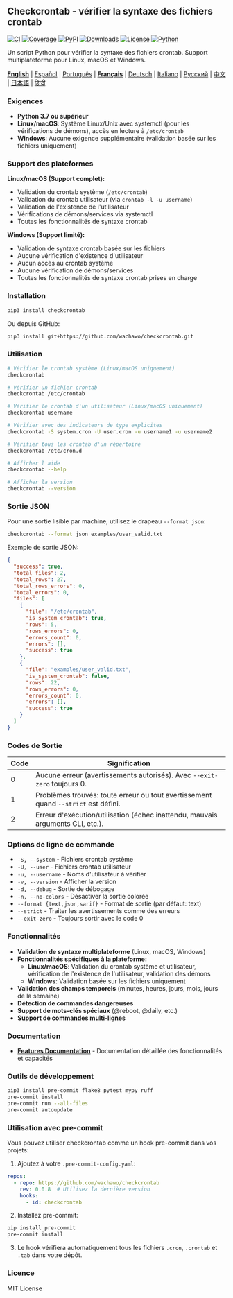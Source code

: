 ## Checkcrontab - vérifier la syntaxe des fichiers crontab

[![CI](https://github.com/wachawo/checkcrontab/actions/workflows/ci.yml/badge.svg)](https://github.com/wachawo/checkcrontab/actions/workflows/ci.yml)
[![Coverage](https://codecov.io/gh/wachawo/checkcrontab/branch/0.0.11/graph/badge.svg)](https://codecov.io/gh/wachawo/checkcrontab?branch=main)
[![PyPI](https://img.shields.io/pypi/v/checkcrontab.svg)](https://pypi.org/project/checkcrontab/)
[![Downloads](https://img.shields.io/pypi/dm/checkcrontab.svg)](https://pypi.org/project/checkcrontab/)
[![License](https://img.shields.io/badge/license-MIT-blue.svg)](https://github.com/wachawo/checkcrontab/blob/main/LICENSE)
[![Python](https://img.shields.io/pypi/pyversions/checkcrontab.svg)](https://pypi.org/project/checkcrontab/)

Un script Python pour vérifier la syntaxe des fichiers crontab. Support multiplateforme pour Linux, macOS et Windows.

**[English](https://github.com/wachawo/checkcrontab/blob/main/README.md)** | [Español](https://github.com/wachawo/checkcrontab/blob/main/docs/README_ES.md) | [Português](https://github.com/wachawo/checkcrontab/blob/main/docs/README_PT.md) | **[Français](https://github.com/wachawo/checkcrontab/blob/main/docs/README_FR.md)** | [Deutsch](https://github.com/wachawo/checkcrontab/blob/main/docs/README_DE.md) | [Italiano](https://github.com/wachawo/checkcrontab/blob/main/docs/README_IT.md) | [Русский](https://github.com/wachawo/checkcrontab/blob/main/docs/README_RU.md) | [中文](https://github.com/wachawo/checkcrontab/blob/main/docs/README_ZH.md) | [日本語](https://github.com/wachawo/checkcrontab/blob/main/docs/README_JA.md) | [हिन्दी](https://github.com/wachawo/checkcrontab/blob/main/docs/README_HI.md)

### Exigences

- **Python 3.7 ou supérieur**
- **Linux/macOS**: Système Linux/Unix avec systemctl (pour les vérifications de démons), accès en lecture à `/etc/crontab`
- **Windows**: Aucune exigence supplémentaire (validation basée sur les fichiers uniquement)

### Support des plateformes

**Linux/macOS (Support complet):**
- Validation du crontab système (`/etc/crontab`)
- Validation du crontab utilisateur (via `crontab -l -u username`)
- Validation de l'existence de l'utilisateur
- Vérifications de démons/services via systemctl
- Toutes les fonctionnalités de syntaxe crontab

**Windows (Support limité):**
- Validation de syntaxe crontab basée sur les fichiers
- Aucune vérification d'existence d'utilisateur
- Aucun accès au crontab système
- Aucune vérification de démons/services
- Toutes les fonctionnalités de syntaxe crontab prises en charge

### Installation

```bash
pip3 install checkcrontab
```

Ou depuis GitHub:

```bash
pip3 install git+https://github.com/wachawo/checkcrontab.git
```

### Utilisation

```bash
# Vérifier le crontab système (Linux/macOS uniquement)
checkcrontab

# Vérifier un fichier crontab
checkcrontab /etc/crontab

# Vérifier le crontab d'un utilisateur (Linux/macOS uniquement)
checkcrontab username

# Vérifier avec des indicateurs de type explicites
checkcrontab -S system.cron -U user.cron -u username1 -u username2

# Vérifier tous les crontab d'un répertoire
checkcrontab /etc/cron.d

# Afficher l'aide
checkcrontab --help

# Afficher la version
checkcrontab --version
```

### Sortie JSON

Pour une sortie lisible par machine, utilisez le drapeau `--format json`:

```bash
checkcrontab --format json examples/user_valid.txt
```

Exemple de sortie JSON:

```json
{
  "success": true,
  "total_files": 2,
  "total_rows": 27,
  "total_rows_errors": 0,
  "total_errors": 0,
  "files": [
    {
      "file": "/etc/crontab",
      "is_system_crontab": true,
      "rows": 5,
      "rows_errors": 0,
      "errors_count": 0,
      "errors": [],
      "success": true
    },
    {
      "file": "examples/user_valid.txt",
      "is_system_crontab": false,
      "rows": 22,
      "rows_errors": 0,
      "errors_count": 0,
      "errors": [],
      "success": true
    }
  ]
}
```

### Codes de Sortie

| Code | Signification |
|------|---------------|
| 0    | Aucune erreur (avertissements autorisés). Avec `--exit-zero` toujours 0. |
| 1    | Problèmes trouvés: toute erreur ou tout avertissement quand `--strict` est défini. |
| 2    | Erreur d'exécution/utilisation (échec inattendu, mauvais arguments CLI, etc.). |

### Options de ligne de commande

- `-S, --system` - Fichiers crontab système
- `-U, --user` - Fichiers crontab utilisateur
- `-u, --username` - Noms d'utilisateur à vérifier
- `-v, --version` - Afficher la version
- `-d, --debug` - Sortie de débogage
- `-n, --no-colors` - Désactiver la sortie colorée
- `--format {text,json,sarif}` - Format de sortie (par défaut: text)
- `--strict` - Traiter les avertissements comme des erreurs
- `--exit-zero` - Toujours sortir avec le code 0

### Fonctionnalités

- **Validation de syntaxe multiplateforme** (Linux, macOS, Windows)
- **Fonctionnalités spécifiques à la plateforme:**
  - **Linux/macOS**: Validation du crontab système et utilisateur, vérification de l'existence de l'utilisateur, validation des démons
  - **Windows**: Validation basée sur les fichiers uniquement
- **Validation des champs temporels** (minutes, heures, jours, mois, jours de la semaine)
- **Détection de commandes dangereuses**
- **Support de mots-clés spéciaux** (@reboot, @daily, etc.)
- **Support de commandes multi-lignes**

### Documentation

- **[Features Documentation](https://github.com/wachawo/checkcrontab/blob/main/docs/FEATURES.md)** - Documentation détaillée des fonctionnalités et capacités

### Outils de développement

```bash
pip3 install pre-commit flake8 pytest mypy ruff
pre-commit install
pre-commit run --all-files
pre-commit autoupdate
```

### Utilisation avec pre-commit

Vous pouvez utiliser checkcrontab comme un hook pre-commit dans vos projets:

1. Ajoutez à votre `.pre-commit-config.yaml`:

```yaml
repos:
  - repo: https://github.com/wachawo/checkcrontab
    rev: 0.0.8  # Utilisez la dernière version
    hooks:
      - id: checkcrontab
```

2. Installez pre-commit:

```bash
pip install pre-commit
pre-commit install
```

3. Le hook vérifiera automatiquement tous les fichiers `.cron`, `.crontab` et `.tab` dans votre dépôt.

### Licence

MIT License
